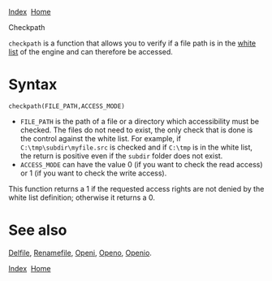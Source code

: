 [Index](index.html)  [Home](getting-started_home.html)

Checkpath

`checkpath` is a function that allows you to verify if a file path is in the [white list](getting-started_sandbox-configuration-file.html) of the engine and can therefore be accessed.

# Syntax

```
checkpath(FILE_PATH,ACCESS_MODE)
```

* `FILE_PATH` is the path of a file or a directory which accessibility must be checked. The files do not need to exist, the only check that is done is the control against the white list. For example, if `C:\tmp\subdir\myfile.src` is checked and if `C:\tmp` is in the white list, the return is positive even if the `subdir` folder does not exist.
* `ACCESS_MODE` can have the value 0 (if you want to check the read access) or 1 (if you want to check the write access).

This function returns a 1 if the requested access rights are not denied by the white list definition; otherwise it returns a 0.

# See also

[Delfile](4gl_delfile.html), [Renamefile](4gl_renamefile.html), [Openi](4gl_openi.html), [Openo](4gl_openo.html), [Openio](4gl_openio.html).

  

[Index](index.html)  [Home](getting-started_home.html)